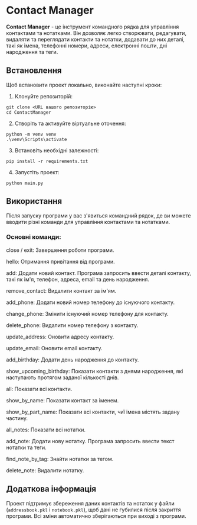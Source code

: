 # Contact Manager

**Contact Manager** - це інструмент командного рядка для управління контактами та нотатками. Він дозволяє легко створювати, редагувати, видаляти та переглядати контакти та нотатки, додавати до них деталі, такі як імена, телефонні номери, адреси, електронні пошти, дні народження та теги.

## Встановлення

Щоб встановити проект локально, виконайте наступні кроки:
1. Клонуйте репозиторій:
```
git clone <URL вашого репозиторію> 
cd ContactManager
```
2. Створіть та активуйте віртуальне оточення:
```
python -m venv venv
.\venv\Scripts\activate
```
3. Встановіть необхідні залежності:
```
pip install -r requirements.txt
```
4. Запустіть проект:
```
python main.py
```

## Використання

Після запуску програми у вас з'явиться командний рядок, де ви можете вводити різні команди для управління контактами та нотатками.

### Основні команди:

close / exit: Завершення роботи програми.

hello: Отримання привітання від програми.

add: Додати новий контакт. Програма запросить ввести деталі контакту, такі як ім'я, телефон, адреса, email та день народження.

remove_contact: Видалити контакт за ім'ям.

add_phone: Додати новий номер телефону до існуючого контакту.

change_phone: Змінити існуючий номер телефону для контакту.

delete_phone: Видалити номер телефону з контакту.

update_address: Оновити адресу контакту.

update_email: Оновити email контакту.

add_birthday: Додати день народження до контакту.

show_upcoming_birthday: Показати контакти з днями народження, які наступають протягом заданої кількості днів.

all: Показати всі контакти.

show_by_name: Показати контакт за іменем.

show_by_part_name: Показати всі контакти, чиї імена містять задану частину.

all_notes: Показати всі нотатки.

add_note: Додати нову нотатку. Програма запросить ввести текст нотатки та теги.

find_note_by_tag: Знайти нотатки за тегом.

delete_note: Видалити нотатку.

## Додаткова інформація

Проект підтримує збереження даних контактів та нотаток у файли (`addressbook.pkl` і `notebook.pkl`), щоб дані не губилися після закриття програми. Всі зміни автоматично зберігаються при виході з програми.